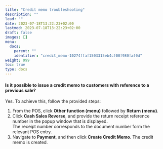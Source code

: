```yaml
---
title: "Credit memo troubleshooting"
description: ""
lead: ""
date: 2023-07-18T13:22:23+02:00
lastmod: 2023-07-18T13:22:23+02:00
draft: false
images: []
menu:
  docs:
    parent: ""
    identifier: "credit_memo-10274ffaf1503315eb4cf00f980faf0d"
weight: 999
toc: true
type: docs
---
```


#### Is it possible to issue a credit memo to customers with reference to a previous sale?

Yes. To achieve this, follow the provided steps:

 1. From the POS, click **Other function (menu)** followed by **Return (menu)**. 
 2. Click **Cash Sales Reverse**, and provide the return receipt reference number in the popup window that is displayed.     
   The receipt number corresponds to the document number form the relevant POS entry.
 3. Navigate to **Payment**, and then click **Create Credit Memo**.
       The credit memo is created.